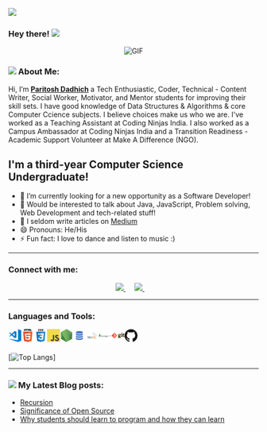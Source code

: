 
![](https://komarev.com/ghpvc/?username=ParitoshDadhich&style=plastic)
### Hey there! <img src="https://media.giphy.com/media/hvRJCLFzcasrR4ia7z/giphy.gif" width="30px">

<p align="center">
    <img alt="GIF" src="https://github.com/abhisheknaiidu/abhisheknaiidu/blob/master/code.gif?raw=true" width="500" height="320" />
</p>

### <img src="https://github.com/TheDudeThatCode/TheDudeThatCode/blob/master/Assets/Developer.gif" width="45px"> About Me:

Hi, I’m <b>[Paritosh Dadhich](https://www.linkedin.com/in/paritosh-dadhich-391800174/)</b> a Tech Enthusiastic, Coder, Technical - Content Writer, Social Worker, Motivator, and Mentor students for improving their skill sets. I have good knowledge of Data Structures & Algorithms & core Computer Ccience subjects.
I believe choices make us who we are.
I've worked as a Teaching Assistant at Coding Ninjas India. I also worked as a Campus Ambassador at Coding Ninjas India and a Transition Readiness - Academic Support Volunteer at Make A Difference (NGO).

## I'm a third-year Computer Science Undergraduate!

* 🔭 I’m currently looking for a new opportunity as a Software Developer!
* 💬 Would be interested to talk about Java, JavaScript, Problem solving, Web Development and tech-related stuff!
* 📝 I seldom write articles on [Medium](https://pdadhich0481.medium.com/)
* 😄 Pronouns: He/His
* ⚡ Fun fact: I love to dance and listen to music :)
---
### Connect with me:
<p align="center">
    <a href="https://www.linkedin.com/in/paritosh-dadhich-391800174/" alt="LinkedIn">
        <img src="https://img.shields.io/badge/-ParitoshDadhich-blue?style=social&logo=Linkedin&logoColor=blue" />
    </a>&emsp;
    <a href="https://pdadhich0481.medium.com/" alt="Medium">
        <img src="https://img.shields.io/badge/-Paritosh Dadhich-blue?style=social&logo=Medium&logoColor=black" />
    </a>&emsp;
</p>

---
### Languages and Tools:

<img align="left" alt="Visual Studio Code" width="26px" src="https://raw.githubusercontent.com/github/explore/80688e429a7d4ef2fca1e82350fe8e3517d3494d/topics/visual-studio-code/visual-studio-code.png" />
<img align="left" alt="HTML5" width="26px" src="https://raw.githubusercontent.com/github/explore/80688e429a7d4ef2fca1e82350fe8e3517d3494d/topics/html/html.png" />
<img align="left" alt="CSS3" width="26px" src="https://raw.githubusercontent.com/github/explore/80688e429a7d4ef2fca1e82350fe8e3517d3494d/topics/css/css.png" />
<img align="left" alt="JavaScript" width="26px" src="https://raw.githubusercontent.com/github/explore/80688e429a7d4ef2fca1e82350fe8e3517d3494d/topics/javascript/javascript.png" />

<img align="left" alt="Node.js" width="26px" src="https://raw.githubusercontent.com/github/explore/80688e429a7d4ef2fca1e82350fe8e3517d3494d/topics/nodejs/nodejs.png" />
<img align="left" alt="SQL" width="26px" src="https://raw.githubusercontent.com/github/explore/80688e429a7d4ef2fca1e82350fe8e3517d3494d/topics/sql/sql.png" />
<img align="left" alt="MySQL" width="26px" src="https://raw.githubusercontent.com/github/explore/80688e429a7d4ef2fca1e82350fe8e3517d3494d/topics/mysql/mysql.png" />
<img align="left" alt="MongoDB" width="26px" src="https://raw.githubusercontent.com/github/explore/80688e429a7d4ef2fca1e82350fe8e3517d3494d/topics/mongodb/mongodb.png" />
<img align="left" alt="Git" width="26px" src="https://raw.githubusercontent.com/github/explore/80688e429a7d4ef2fca1e82350fe8e3517d3494d/topics/git/git.png" />
<img align="left" alt="GitHub" width="26px" src="https://raw.githubusercontent.com/github/explore/78df643247d429f6cc873026c0622819ad797942/topics/github/github.png" />

 
 
 <br />
<br />

 [![Top Langs](https://github-readme-stats.vercel.app/api/top-langs/?username=ParitoshDadhich&layout=compact&text_color=daf7dc&bg_color=151515)] 
 
 ---
 
 ### <img src = "https://media1.giphy.com/media/JZ40cnfnN11KycrvMF/giphy.gif?cid=ecf05e47a0n3gi1bfqntqmob8g9aid1oyj2wr3ds3mg700bl&rid=giphy.gif" width = 23px> My Latest Blog posts:
<!-- BLOG-POST-LIST:START -->
- [Recursion](https://medium.com/star-gazers/recursion-is-easy-6102af8af53f)
- [Significance of Open Source](https://medium.com/girlscript-bangalore/open-source-c870b6a176eb)
- [Why students should learn to program and how they can learn](https://pdadhich0481.medium.com/why-students-should-learn-to-program-and-how-they-can-learn-3f7215e28f92)
<!-- BLOG-POST-LIST:END -->


 
[linkedin]: https://www.linkedin.com/in/paritosh-dadhich-391800174/
